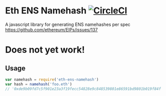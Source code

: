 # Eth ENS Namehash [![CircleCI](https://circleci.com/gh/flyswatter/eth-ens-namehash.svg?style=svg)](https://circleci.com/gh/flyswatter/eth-ens-namehash)

A javascript library for generating ENS namehashes per spec https://github.com/ethereum/EIPs/issues/137

# Does not yet work!

## Usage

```javascript
var namehash = require('eth-ens-namehash')
var hash = namehash('foo.eth')
// '0xde9b09fd7c5f901e23a3f19fecc54828e9c848539801e86591bd9801b019f84f'
```
